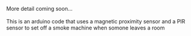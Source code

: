 More detail coming soon... <br><br>This is an arduino code that uses a magnetic proximity sensor and a PIR sensor to set off a smoke machine when somone leaves a room
